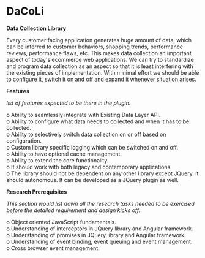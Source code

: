 # DaCoLi
**Data Collection Library**

Every customer facing application generates huge amount of data, which can be inferred to customer behaviors, shopping trends, performance reviews, performance flaws, etc.
This makes data collection an important aspect of today's ecommerce web applications. We can try to standardize and program data collection as an aspect so that it is least interfering with the existing pieces of implementation. With minimal effort we should be able to configure it, switch it on and off and expand it whenever situation arises.

**Features**

_list of features expected to be there in the plugin._

o	Ability to seamlessly integrate with Existing Data Layer API.  
o	Ability to configure what data needs to collected and when it has to be collected.  
o	Ability to selectively switch data collection on or off based on configuration.  
o	Custom library specific logging which can be switched on and off.  
o	Ability to have optional cache management.  
o	Ability to extend the core functionality.  
o	It should work with both legacy and contemporary applications.  
o	The library should not be dependent on any other library except JQuery. It should autonomous. It can be developed as a JQuery plugin as well.  

**Research Prerequisites**

_This section would list down all the research tasks needed to be exercised before the detailed requirement and design kicks off._

o	Object oriented JavaScript fundamentals.  
o	Understanding of interceptors in JQuery library and Angular framework.  
o	Understanding of promises in JQuery library and Angular framework.  
o	Understanding of event binding, event queuing and event management.  
o	Cross browser event management.  


